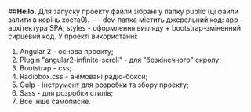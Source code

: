 ##**Hello.**
    Для запуску проекту файли зібрані у папку public (ці файли залити в корінь хоста0).
    ---
    dev-папка містить джерельний код:
        app - архітектура SPA;
        styles - оформлення вигляду + bootstrap-зміненний сирцевий код.
У проекті використанні:
1. Angular 2 - основа проекту;
2. Plugin "angular2-infinite-scroll" - для "безкінечного" скролу;
3. Bootstrap - css;
4. Radiobox.css - анімовані радіо-бокси;
5. Gulp - інструмент для розробки та збору проекту;
6. Sass - для розробки стилів;
7. Все інше самописне.
